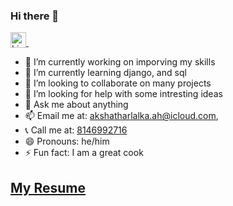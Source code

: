 ### Hi there 👋
<a href="https://www.linkedin.com/in/akshat-harlalka-8968bb1b7/m"> <img src="https://upload.wikimedia.org/wikipedia/commons/c/ca/LinkedIn_logo_initials.png" alt="LinkedIn" width="25" height="25" style="vertical-align:bottom"> </a>
&nbsp;
- 🔭 I’m currently working on imporving my skills
- 🌱 I’m currently learning django, and sql
- 👯 I’m looking to collaborate on many projects
- 🤔 I’m looking for help with some intresting ideas
- 💬 Ask me about anything
- 📫 Email me at: akshatharlalka.ah@icloud.com, 
- 📞 Call me at: <a href="tel:8146992716">8146992716</a>
- 😄 Pronouns: he/him
- ⚡ Fun fact: I am a great cook
## <a href="https://github.com/akshat17-07/resume"> My Resume </a>

